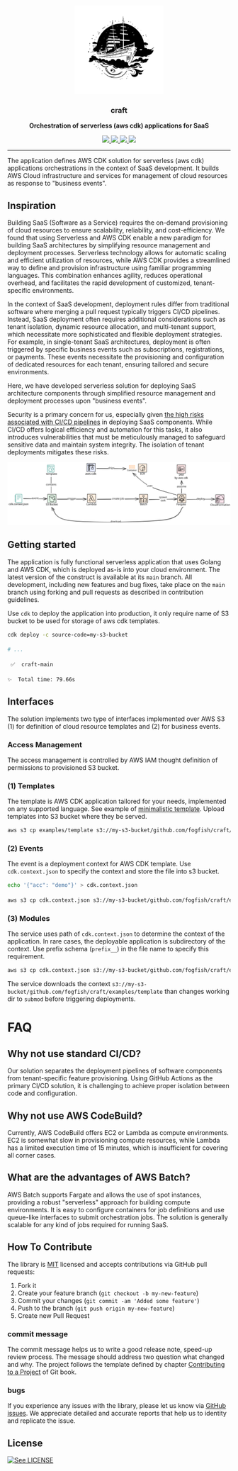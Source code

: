 <p align="center">
  <img src="./doc/craft-logo.svg" width="200" />
  <h3 align="center">craft</h3>
  <p align="center"><strong>Orchestration of serverless (aws cdk) applications for SaaS</strong></p>

  <p align="center">
    <!-- Documentation -->
    <a href="https://pkg.go.dev/github.com/fogfish/craft">
      <img src="https://pkg.go.dev/badge/github.com/fogfish/craft" />
    </a>
    <!-- Build Status  -->
    <a href="https://github.com/fogfish/craft/actions/">
      <img src="https://github.com/fogfish/craft/workflows/test/badge.svg" />
    </a>
    <!-- GitHub -->
    <a href="http://github.com/fogfish/craft">
      <img src="https://img.shields.io/github/last-commit/fogfish/craft.svg" />
    </a>
    <!-- Coverage -->
    <a href="https://coveralls.io/github/fogfish/craft?branch=main">
      <img src="https://coveralls.io/repos/github/fogfish/craft/badge.svg?branch=main" />
    </a>
  </p>
</p>

---

The application defines AWS CDK solution for serverless (aws cdk) applications orchestrations in the context of SaaS development. It builds AWS Cloud infrastructure and services for management of cloud resources as response to "business events".


## Inspiration

Building SaaS (Software as a Service) requires the on-demand provisioning of cloud resources to ensure scalability, reliability, and cost-efficiency. We found that using Serverless and AWS CDK enable a new paradigm for building SaaS architectures by simplifying resource management and deployment processes. Serverless technology allows for automatic scaling and efficient utilization of resources, while AWS CDK provides a streamlined way to define and provision infrastructure using familiar programming languages. This combination enhances agility, reduces operational overhead, and facilitates the rapid development of customized, tenant-specific environments.

In the context of SaaS development, deployment rules differ from traditional software where merging a pull request typically triggers CI/CD pipelines. Instead, SaaS deployment often requires additional considerations such as tenant isolation, dynamic resource allocation, and multi-tenant support, which necessitate more sophisticated and flexible deployment strategies. For example, in single-tenant SaaS architectures, deployment is often triggered by specific business events such as subscriptions, registrations, or payments. These events necessitate the provisioning and configuration of dedicated resources for each tenant, ensuring tailored and secure environments.

Here, we have developed serverless solution for deploying SaaS architecture components through simplified resource management and deployment processes upon "business events". 

Security is a primary concern for us, especially given [the high risks associated with CI/CD pipelines](https://cheatsheetseries.owasp.org/cheatsheets/CI_CD_Security_Cheat_Sheet.html#understanding-cicd-risk) in deploying SaaS components. While CI/CD offers logical efficiency and automation for this tasks, it also introduces vulnerabilities that must be meticulously managed to safeguard sensitive data and maintain system integrity. The isolation of tenant deployments mitigates these risks.

![Solution Design](doc/design.excalidraw.svg "Solution Design")


## Getting started

The application is fully functional serverless application that uses Golang and AWS CDK, which is deployed as-is into your cloud environment. The latest version of the construct is available at its `main` branch. All development, including new features and bug fixes, take place on the `main` branch using forking and pull requests as described in contribution guidelines.

Use `cdk` to deploy the application into production, it only require name of S3 bucket to be used for storage of aws cdk templates.

```bash
cdk deploy -c source-code=my-s3-bucket

# ...

 ✅  craft-main

✨  Total time: 79.66s
```

## Interfaces

The solution implements two type of interfaces implemented over AWS S3 (1) for definition of cloud resource templates and (2) for business events. 

### Access Management

The access management is controlled by AWS IAM thought definition of permissions to provisioned S3 bucket.

### (1) Templates

The template is AWS CDK application tailored for your needs, implemented on any supported language. See example of [minimalistic template](./examples/template/).
Upload templates into S3 bucket where they be served.

```bash
aws s3 cp examples/template s3://my-s3-bucket/github.com/fogfish/craft/examples/template --recursive
```

### (2) Events

The event is a deployment context for AWS CDK template. Use `cdk.context.json` to specify the context and store the file into s3 bucket.

```bash
echo '{"acc": "demo"}' > cdk.context.json

aws s3 cp cdk.context.json s3://my-s3-bucket/github.com/fogfish/craft/examples/template/demo.cdk.context.json
```

### (3) Modules

The service uses path of `cdk.context.json` to determine the context of the application. In rare cases, the deployable application is subdirectory of the context. Use prefix schema (`prefix__`) in the file name to specify this requirement. 

```bash
aws s3 cp cdk.context.json s3://my-s3-bucket/github.com/fogfish/craft/examples/template/submod__demo.cdk.context.json
```

The service downloads the context `s3://my-s3-bucket/github.com/fogfish/craft/examples/template` than changes working dir to `submod` before triggering deployments.

# FAQ

## Why not use standard CI/CD?

Our solution separates the deployment pipelines of software components from tenant-specific feature provisioning. Using GitHub Actions as the primary CI/CD solution, it is challenging to achieve proper isolation between code and configuration.

## Why not use AWS CodeBuild?

Currently, AWS CodeBuild offers EC2 or Lambda as compute environments. EC2 is somewhat slow in provisioning compute resources, while Lambda has a limited execution time of 15 minutes, which is insufficient for covering all corner cases.

## What are the advantages of AWS Batch?

AWS Batch supports Fargate and allows the use of spot instances, providing a robust "serverless" approach for building compute environments. It is easy to configure containers for job definitions and use queue-like interfaces to submit orchestration jobs. The solution is generally scalable for any kind of jobs required for running SaaS.   



## How To Contribute

The library is [MIT](LICENSE) licensed and accepts contributions via GitHub pull requests:

1. Fork it
2. Create your feature branch (`git checkout -b my-new-feature`)
3. Commit your changes (`git commit -am 'Added some feature'`)
4. Push to the branch (`git push origin my-new-feature`)
5. Create new Pull Request


### commit message

The commit message helps us to write a good release note, speed-up review process. The message should address two question what changed and why. The project follows the template defined by chapter [Contributing to a Project](http://git-scm.com/book/ch5-2.html) of Git book.

### bugs

If you experience any issues with the library, please let us know via [GitHub issues](https://github.com/fogfish/craft/issue). We appreciate detailed and accurate reports that help us to identity and replicate the issue. 

## License

[![See LICENSE](https://img.shields.io/github/license/fogfish/craft.svg?style=for-the-badge)](LICENSE)
